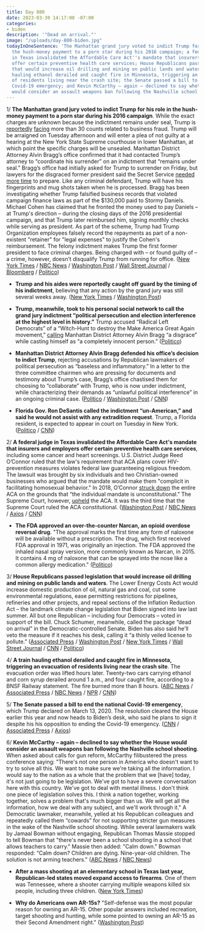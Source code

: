 ```yaml
---
title: Day 800
date: 2023-03-30 14:17:00 -07:00
categories:
- biden
description: '"Dead on arrival."'
image: "/uploads/day-800-biden.jpg"
todayInOneSentence: 'The Manhattan grand jury voted to indict Trump for his role in
  the hush-money payment to a porn star during his 2016 campaign; a federal judge
  in Texas invalidated the Affordable Care Act''s mandate that insurers and employers
  offer certain preventive health care services; House Republicans passed legislation
  that would increase oil drilling and mining on public lands and waters; a train
  hauling ethanol derailed and caught fire in Minnesota, triggering an evacuation
  of residents living near the crash site; the Senate passed a bill to end the national
  Covid-19 emergency; and Kevin McCarthy – again – declined to say whether the House
  would consider an assault weapons ban following the Nashville school shooting. '
---
```


1/ **The Manhattan grand jury voted to indict Trump for his role in the hush-money payment to a porn star during his 2016 campaign**. While the exact charges are unknown because the indictment remains under seal, Trump is [reportedly](https://www.nbcnews.com/politics/2024-election/trump-arrested-news-updates-indictment-counts-new-york-rcna77595) [facing](https://www.cnn.com/2023/03/30/politics/donald-trump-indictment) more than 30 counts related to business fraud. Trump will be arraigned on Tuesday afternoon and will enter a plea of not guilty at a hearing at the New York State Supreme courthouse in lower Manhattan, at which point the specific charges will be unsealed. Manhattan District Attorney Alvin Bragg’s office confirmed that it had contacted Trump’s attorney to “coordinate his surrender” on an indictment that “remains under seal.” Bragg’s office had initially asked for Trump to surrender on Friday, but lawyers for the disgraced former president said the Secret Service [needed more time](https://www.politico.com/news/2023/03/30/manhattan-da-wanted-friday-trump-arrest-00089853) to prepare. Like any criminal defendant, Trump will have his fingerprints and mug shots taken when he is processed. Bragg has been investigating whether Trump falsified business records that violated campaign finance laws as part of the $130,000 paid to Stormy Daniels. Michael Cohen has claimed that he fronted the money used to pay Daniels – at Trump's direction – during the closing days of the 2016 presidential campaign, and that Trump later reimbursed him, signing monthly checks while serving as president. As part of the scheme, Trump had Trump Organization employees falsely record the repayments as part of a non-existent "retainer" for "legal expenses" to justify the Cohen's reimbursement. The felony indictment makes Trump the first former president to face criminal charges. Being charged with – or found guilty of – a crime, however, doesn't disqualify Trump from running for office. ([New York Times](https://www.nytimes.com/live/2023/03/30/nyregion/trump-indictment-news) / [NBC News](https://www.nbcnews.com/politics/donald-trump/manhattan-grand-jury-voted-whether-indict-trump-rcna73588) / [Washington Post](https://www.washingtonpost.com/national-security/2023/03/30/trump-ny-indictment/) / [Wall Street Journal](https://www.wsj.com/articles/donald-trump-indictment-stormy-daniels-hush-money-coverup-3667259e) / [Bloomberg](https://www.bloomberg.com/news/articles/2023-03-31/trump-to-be-arraigned-in-ny-case-in-manhattan-on-tuesday-at-2-15?srnd=premium&sref=MIBMEEoj) / [Politico](https://www.politico.com/news/2023/03/30/trump-indicted-in-porn-star-hush-money-payment-case-00089837))

* **Trump and his aides were reportedly caught off guard by the timing of his indictment**, believing that any action by the grand jury was still several weeks away. ([New York Times](https://www.nytimes.com/2023/03/30/nyregion/trump-mar-a-lago.html) / [Washington Post](https://www.washingtonpost.com/politics/2023/03/30/trump-indictment-suprised/))

* **Trump, meanwhile, took to his personal social network to call the grand jury indictment “political persecution and election interference at the highest level in history.”** Trump accused “Radical Left Democrats” of a “Witch-Hunt to destroy the Make America Great Again movement,” [calling](https://www.axios.com/2023/03/30/trump-indictment-statement) Manhattan District Attorney Alvin Bragg “a disgrace” while casting himself as “a completely innocent person.” ([Politico](https://www.politico.com/news/2023/03/30/trump-indictment-statement-00089850))

* **Manhattan District Attorney Alvin Bragg defended his office’s decision to indict Trump**, rejecting accusations by Republican lawmakers of political persecution as “baseless and inflammatory.” In a letter to the three committee chairmen who are pressing for documents and testimony about Trump’s case, Bragg’s office chastised them for choosing to “collaborate” with Trump, who is now under indictment, while characterizing their demands as “unlawful political interference” in an ongoing criminal case. ([Politico](https://www.politico.com/news/2023/03/31/bragg-defends-trump-indictment-00089927) / [Washington Post](https://www.washingtonpost.com/politics/2023/03/31/trump-house-gop-alvin-bragg/) / [CNN](https://www.cnn.com/2023/03/31/politics/congress-trump-letter-latest/))

* **Florida Gov. Ron DeSantis called the indictment “un-American,” and said he would not assist with any extradition request**. Trump, a Florida resident, is expected to appear in court on Tuesday in New York. ([Politico](https://www.politico.com/news/2023/03/30/team-trump-post-indictment-frenzy-00089884) / [CNN](https://www.cnn.com/2023/03/30/politics/2024-republicans-trump-indictment/))

2/ **A federal judge in Texas invalidated the Affordable Care Act's mandate that insurers and employers offer certain preventive health care services**, including some cancer and heart screenings. U.S. District Judge Reed O’Connor ruled that the law's requirement that ACA plans cover HIV-prevention measures violates federal law guaranteeing religious freedom. The lawsuit was brought by six individuals and two Christian-owned businesses who argued that the mandate would make them "complicit in facilitating homosexual behavior." In 2018, O’Connor [struck down](https://whatthefuckjusthappenedtoday.com/2018/12/17/day-697/) the entire ACA on the grounds that “the individual mandate is unconstitutional.” The Supreme Court, however, [upheld](https://whatthefuckjusthappenedtoday.com/2021/06/17/day-149/#1-the-supreme-court-upheld-the-affor) the ACA. It was the third time that the Supreme Court ruled the ACA constitutional. ([Washington Post](https://www.washingtonpost.com/health/2023/03/30/affordable-care-act-judge-oconnor/) / [NBC News](https://www.nbcnews.com/politics/politics-news/judge-strikes-obamacare-provision-requiring-insurers-cover-preventive-rcna77399) / [Axios](https://www.axios.com/2023/03/30/affordable-care-act-preventative-service-mandate-struck-down) / [CNN](https://www.cnn.com/2023/03/30/politics/affordable-care-act-preventive-care-reed-oconnor/index.html))

* **The FDA approved an over-the-counter Narcan, an opioid overdose reversal drug**. "The approval marks the first time any form of naloxone will be available without a prescription. The drug, which first received FDA approval in 1971, was originally an injection. The FDA approved the inhaled nasal spray version, more commonly known as Narcan, in 2015. It contains 4 mg of naloxone that can be sprayed into the nose like a common allergy medication." ([Politico](https://www.politico.com/news/2023/03/29/fda-otc-narcan-spray-approval-00089376))

3/ **House Republicans passed legislation that would increase oil drilling and mining on public lands and waters**. The Lower Energy Costs Act would increase domestic production of oil, natural gas and coal, cut some environmental regulations, ease permitting restrictions for pipelines, refineries and other projects, and repeal sections of the Inflation Reduction Act – the landmark climate change legislation that Biden signed into law last summer. All but one Republican – including four Democrats – voted in support of the bill. Chuck Schumer, meanwhile, called the package “dead on arrival” in the Democratic-controlled Senate. Biden has also said he'll veto the measure if it reaches his desk, calling it “a thinly veiled license to pollute.” ([Associated Press](https://apnews.com/article/climate-change-energy-oil-biden-republican-congress-b2d799a4b69dec464afb906c14f938d2) / [Washington Post](https://www.washingtonpost.com/politics/2023/03/30/house-republicans-energy-legislation/) / [New York Times](https://www.nytimes.com/2023/03/30/us/politics/gop-energy-bill.html) / [Wall Street Journal](https://www.wsj.com/articles/house-to-vote-on-gop-energy-agenda-boosting-oil-and-gas-production-7367ca25?mod=djemalertNEWS) / [CNN](https://www.cnn.com/2023/03/30/politics/house-republican-energy-bill) / [Politico](https://www.politico.com/news/2023/03/30/house-republicans-marquee-energy-bill-00089529))

4/ **A train hauling ethanol derailed and caught fire in Minnesota, triggering an evacuation of residents living near the crash site**. The evacuation order was lifted hours later. Twenty-two cars carrying ethanol and corn syrup derailed  around 1 a.m., and four caught fire, according to a BNSF Railway statement. The fire burned more than 8 hours. ([ABC News](https://abcnews.go.com/US/evacuation-order-issued-minnesota-train-derailment/story?id=98227514) / [Associated Press](https://apnews.com/article/minnesota-train-derailment-evacuation-ethanol-fire-73cc3e80f616070806f8f8b35191a616) / [NBC News](https://www.nbcnews.com/news/us-news/train-carrying-ethanol-derails-catches-fire-sparking-evacuation-reside-rcna77363) / [NPR](https://www.npr.org/2023/03/30/1166998646/minnesota-train-derailment-evacuation-fire-ethanol) / [CNN](https://www.cnn.com/2023/03/30/us/raymond-minnesota-train-derailment/))

5/ **The Senate passed a bill to end the national Covid-19 emergency**, which Trump declared on March 13, 2020. The resolution cleared the House earlier this year and now heads to Biden’s desk, who said he plans to sign it despite his his opposition to ending the Covid-19 emergency. ([CNN](https://www.cnn.com/2023/03/29/politics/vote-to-end-covid-emergency-congress/index.html) / [Associated Press](https://apnews.com/article/covid-biden-senate-national-emergency-bill-f0e08810c28cc648a9b778a86d2dc7e1) / [Axios](https://www.axios.com/2023/03/30/biden-house-democrats-covid-emergency))

6/ **Kevin McCarthy – again – declined to say whether the House would consider an assault weapons ban following the Nashville school shooting**. When asked about calls for gun reform, McCarthy filibustered the press conference saying: "There's not one person in America who doesn't want to try to solve all this. We want to make sure we're taking all the information. I would say to the nation as a whole that the problem that we \[have\] today, it's not just going to be legislation. We've got to have a severe conversation here with this country. We've got to deal with mental illness. I don't think one piece of legislation solves this. I think a nation together, working together, solves a problem that's much bigger than us. We will get all the information, how we deal with any subject, and we'll work through it." A Democratic lawmaker, meanwhile, yelled at his Republican colleagues and repeatedly called them “cowards” for not supporting stricter gun measures in the wake of the Nashville school shooting. While several lawmakers walk by Jamaal Bowman without engaging, Republican Thomas Massie stopped to tell Bowman that "there's never been a school shooting in a school that allows teachers to carry." Massie then added: "Calm down." Bowman responded: “Calm down? Children are dying. Nine-year-old children. The solution is not arming teachers." ([ABC News](https://abcnews.go.com/Politics/republican-leader-dodges-questions-assault-weapons-ban-after/story?id=98236644) / [NBC News](https://www.nbcnews.com/politics/congress/democrat-calls-republicans-cowards-tense-exchange-gun-violence-rcna77342))

* **After a mass shooting at an elementary school in Texas last year, Republican-led states moved expand access to firearms**. One of them was Tennessee, where a shooter carrying multiple weapons killed six people, including three children. ([New York Times](https://www.nytimes.com/2023/03/29/us/nashville-gun-laws.html))

* **Why do Americans own AR-15s?** "Self-defense was the most popular reason for owning an AR-15. Other popular answers included recreation, target shooting and hunting, while some pointed to owning an AR-15 as their Second Amendment right." ([Washington Post](https://www.washingtonpost.com/nation/interactive/2023/american-ar-15-gun-owners/))